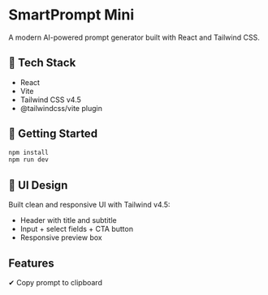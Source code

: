 # SmartPrompt Mini

A modern AI-powered prompt generator built with React and Tailwind CSS.

## 🧰 Tech Stack

- React
- Vite
- Tailwind CSS v4.5
- @tailwindcss/vite plugin

## 🚀 Getting Started

```bash
npm install
npm run dev
```

## 🎨 UI Design

Built clean and responsive UI with Tailwind v4.5:
- Header with title and subtitle
- Input + select fields + CTA button
- Responsive preview box

## Features

✔ Copy prompt to clipboard